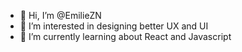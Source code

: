 - 👋 Hi, I’m @EmilieZN
- 👀 I’m interested in designing better UX and UI
- 🌱 I’m currently learning about React and Javascript 

<!---
EmilieZN/EmilieZN is a ✨ special ✨ repository because its `README.md` (this file) appears on your GitHub profile.
You can click the Preview link to take a look at your changes.
--->
